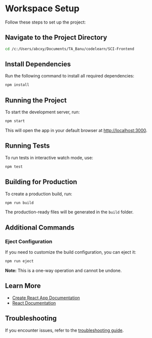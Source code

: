 # Workspace Setup

Follow these steps to set up the project:

## Navigate to the Project Directory

```bash
cd /c:/Users/abcxy/Documents/TA_Banu/codelearn/SCI-Frontend
```

## Install Dependencies

Run the following command to install all required dependencies:

```bash
npm install
```

## Running the Project

To start the development server, run:

```bash
npm start
```

This will open the app in your default browser at [http://localhost:3000](http://localhost:3000).

## Running Tests

To run tests in interactive watch mode, use:

```bash
npm test
```

## Building for Production

To create a production build, run:

```bash
npm run build
```

The production-ready files will be generated in the `build` folder.

## Additional Commands

### Eject Configuration

If you need to customize the build configuration, you can eject it:

```bash
npm run eject
```

**Note:** This is a one-way operation and cannot be undone.

## Learn More

- [Create React App Documentation](https://facebook.github.io/create-react-app/docs/getting-started)
- [React Documentation](https://reactjs.org/)

## Troubleshooting

If you encounter issues, refer to the [troubleshooting guide](https://facebook.github.io/create-react-app/docs/troubleshooting).
